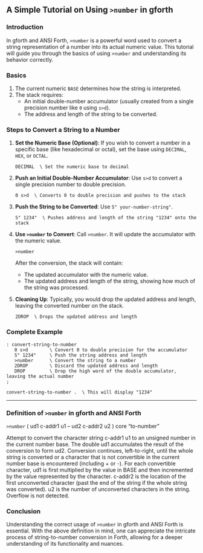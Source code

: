 
## A Simple Tutorial on Using `>number` in gforth

### Introduction

In gforth and ANSI Forth, `>number` is a powerful word used to convert a string representation of a number into its actual numeric value. This tutorial will guide you through the basics of using `>number` and understanding its behavior correctly.

### Basics

1. The current numeric `BASE` determines how the string is interpreted.
2. The stack requires:
   - An initial double-number accumulator (usually created from a single precision number like `0` using `s>d`).
   - The address and length of the string to be converted.

### Steps to Convert a String to a Number

1. **Set the Numeric Base (Optional)**: If you wish to convert a number in a specific base (like hexadecimal or octal), set the base using `DECIMAL`, `HEX`, or `OCTAL`.

   ```forth
   DECIMAL  \ Set the numeric base to decimal
   ```

2. **Push an Initial Double-Number Accumulator**: Use `s>d` to convert a single precision number to double precision.

   ```forth
   0 s>d  \ Converts 0 to double precision and pushes to the stack
   ```

3. **Push the String to be Converted**: Use `S" your-number-string"`.

   ```forth
   S" 1234"  \ Pushes address and length of the string "1234" onto the stack
   ```

4. **Use `>number` to Convert**: Call `>number`. It will update the accumulator with the numeric value.

   ```forth
   >number
   ```

   After the conversion, the stack will contain:
   - The updated accumulator with the numeric value.
   - The updated address and length of the string, showing how much of the string was processed.

5. **Cleaning Up**: Typically, you would drop the updated address and length, leaving the converted number on the stack.

   ```forth
   2DROP  \ Drops the updated address and length
   ```

### Complete Example

```forth
: convert-string-to-number
   0 s>d        \ Convert 0 to double precision for the accumulator
   S" 1234"     \ Push the string address and length
   >number      \ Convert the string to a number
   2DROP        \ Discard the updated address and length
   DROP         \ Drop the high word of the double accumulator, leaving the actual number
;

convert-string-to-number .  \ This will display "1234"
```

---

### Definition of `>number` in gforth and ANSI Forth

`>number` ( ud1 c-addr1 u1 – ud2 c-addr2 u2 ) core “to-number”

Attempt to convert the character string c-addr1 u1 to an unsigned number in the current number base. The double ud1 accumulates the result of the conversion to form ud2. Conversion continues, left-to-right, until the whole string is converted or a character that is not convertible in the current number base is encountered (including + or -). For each convertible character, ud1 is first multiplied by the value in BASE and then incremented by the value represented by the character. c-addr2 is the location of the first unconverted character (past the end of the string if the whole string was converted). u2 is the number of unconverted characters in the string. Overflow is not detected.

### Conclusion

Understanding the correct usage of `>number` in gforth and ANSI Forth is essential. With the above definition in mind, one can appreciate the intricate process of string-to-number conversion in Forth, allowing for a deeper understanding of its functionality and nuances.
